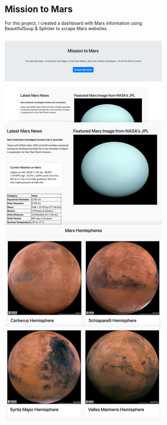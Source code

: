# Mission to Mars

For this project, I created a dashboard with Mars information using BeautifulSoup & Splinter to scrape Mars websites.  
<br />  

  
![](Missions_to_Mars/App_Screenshots/Shot_1.png)
![](Missions_to_Mars/App_Screenshots/Shot_2.png)
![](Missions_to_Mars/App_Screenshots/Shot_3.png)
![](Missions_to_Mars/App_Screenshots/Shot_4.png)


